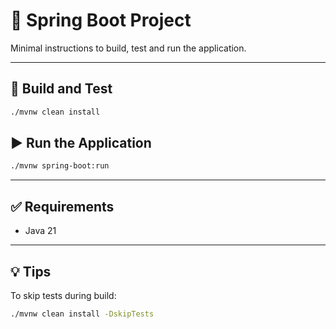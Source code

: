 # 🚀 Spring Boot Project

Minimal instructions to build, test and run the application.

---

## 🔧 Build and Test

```bash
./mvnw clean install
```

## ▶️ Run the Application

```bash
./mvnw spring-boot:run
```

---

## ✅ Requirements

- Java 21

---

## 💡 Tips

To skip tests during build:

```bash
./mvnw clean install -DskipTests
```


